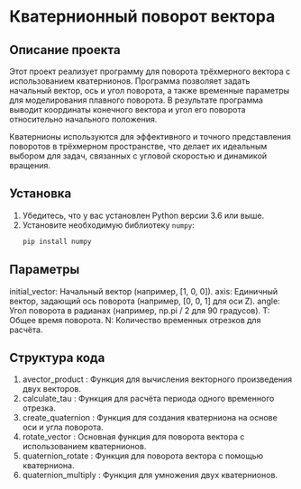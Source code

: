 # Кватернионный поворот вектора

## Описание проекта

Этот проект реализует программу для поворота трёхмерного вектора с использованием кватернионов. Программа позволяет задать начальный вектор, ось и угол поворота, а также временные параметры для моделирования плавного поворота. В результате программа выводит координаты конечного вектора и угол его поворота относительно начального положения.

Кватернионы используются для эффективного и точного представления поворотов в трёхмерном пространстве, что делает их идеальным выбором для задач, связанных с угловой скоростью и динамикой вращения.

## Установка

1. Убедитесь, что у вас установлен Python версии 3.6 или выше.
2. Установите необходимую библиотеку `numpy`:
   ```bash
   pip install numpy
## Параметры
initial_vector: Начальный вектор (например, [1, 0, 0]).
axis: Единичный вектор, задающий ось поворота (например, [0, 0, 1] для оси Z).
angle: Угол поворота в радианах (например, np.pi / 2 для 90 градусов).
T: Общее время поворота.
N: Количество временных отрезков для расчёта.
## Структура кода
1. avector_product : Функция для вычисления векторного произведения двух векторов.
2. calculate_tau : Функция для расчёта периода одного временного отрезка.
3. create_quaternion : Функция для создания кватерниона на основе оси и угла поворота.
4. rotate_vector : Основная функция для поворота вектора с использованием кватернионов.
5. quaternion_rotate : Функция для поворота вектора с помощью кватерниона.
6. quaternion_multiply : Функция для умножения двух кватернионов.
